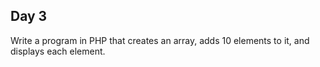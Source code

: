 
## Day 3

Write a program in PHP that creates an array, adds 10 elements to it, and displays each element.

